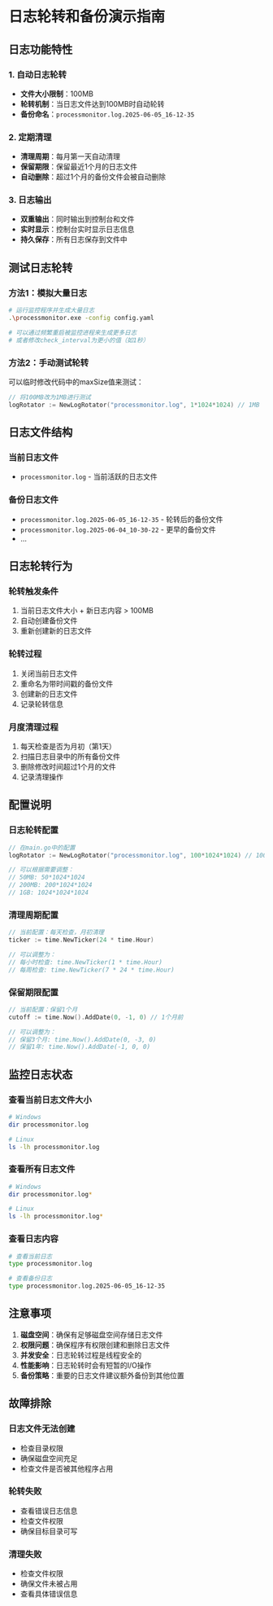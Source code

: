 # 日志轮转和备份演示指南

## 日志功能特性

### 1. 自动日志轮转
- **文件大小限制**：100MB
- **轮转机制**：当日志文件达到100MB时自动轮转
- **备份命名**：`processmonitor.log.2025-06-05_16-12-35`

### 2. 定期清理
- **清理周期**：每月第一天自动清理
- **保留期限**：保留最近1个月的日志文件
- **自动删除**：超过1个月的备份文件会被自动删除

### 3. 日志输出
- **双重输出**：同时输出到控制台和文件
- **实时显示**：控制台实时显示日志信息
- **持久保存**：所有日志保存到文件中

## 测试日志轮转

### 方法1：模拟大量日志
```bash
# 运行监控程序并生成大量日志
.\processmonitor.exe -config config.yaml

# 可以通过频繁重启被监控进程来生成更多日志
# 或者修改check_interval为更小的值（如1秒）
```

### 方法2：手动测试轮转
可以临时修改代码中的maxSize值来测试：
```go
// 将100MB改为1MB进行测试
logRotator := NewLogRotator("processmonitor.log", 1*1024*1024) // 1MB
```

## 日志文件结构

### 当前日志文件
- `processmonitor.log` - 当前活跃的日志文件

### 备份日志文件
- `processmonitor.log.2025-06-05_16-12-35` - 轮转后的备份文件
- `processmonitor.log.2025-06-04_10-30-22` - 更早的备份文件
- ...

## 日志轮转行为

### 轮转触发条件
1. 当前日志文件大小 + 新日志内容 > 100MB
2. 自动创建备份文件
3. 重新创建新的日志文件

### 轮转过程
1. 关闭当前日志文件
2. 重命名为带时间戳的备份文件
3. 创建新的日志文件
4. 记录轮转信息

### 月度清理过程
1. 每天检查是否为月初（第1天）
2. 扫描日志目录中的所有备份文件
3. 删除修改时间超过1个月的文件
4. 记录清理操作

## 配置说明

### 日志轮转配置
```go
// 在main.go中的配置
logRotator := NewLogRotator("processmonitor.log", 100*1024*1024) // 100MB

// 可以根据需要调整：
// 50MB: 50*1024*1024
// 200MB: 200*1024*1024
// 1GB: 1024*1024*1024
```

### 清理周期配置
```go
// 当前配置：每天检查，月初清理
ticker := time.NewTicker(24 * time.Hour)

// 可以调整为：
// 每小时检查: time.NewTicker(1 * time.Hour)
// 每周检查: time.NewTicker(7 * 24 * time.Hour)
```

### 保留期限配置
```go
// 当前配置：保留1个月
cutoff := time.Now().AddDate(0, -1, 0) // 1个月前

// 可以调整为：
// 保留3个月: time.Now().AddDate(0, -3, 0)
// 保留1年: time.Now().AddDate(-1, 0, 0)
```

## 监控日志状态

### 查看当前日志文件大小
```bash
# Windows
dir processmonitor.log

# Linux
ls -lh processmonitor.log
```

### 查看所有日志文件
```bash
# Windows
dir processmonitor.log*

# Linux
ls -lh processmonitor.log*
```

### 查看日志内容
```bash
# 查看当前日志
type processmonitor.log

# 查看备份日志
type processmonitor.log.2025-06-05_16-12-35
```

## 注意事项

1. **磁盘空间**：确保有足够磁盘空间存储日志文件
2. **权限问题**：确保程序有权限创建和删除日志文件
3. **并发安全**：日志轮转过程是线程安全的
4. **性能影响**：日志轮转时会有短暂的I/O操作
5. **备份策略**：重要的日志文件建议额外备份到其他位置

## 故障排除

### 日志文件无法创建
- 检查目录权限
- 确保磁盘空间充足
- 检查文件是否被其他程序占用

### 轮转失败
- 查看错误日志信息
- 检查文件权限
- 确保目标目录可写

### 清理失败
- 检查文件权限
- 确保文件未被占用
- 查看具体错误信息